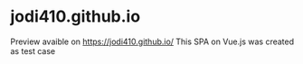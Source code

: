 # jodi410.github.io
Preview avaible on https://jodi410.github.io/
This SPA on Vue.js was created as test case
